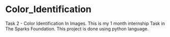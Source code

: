 # Color_Identification
Task 2 - Color Identification In Images.  This is my 1 month internship Task in The Sparks Foundation. This project is done using python language.
